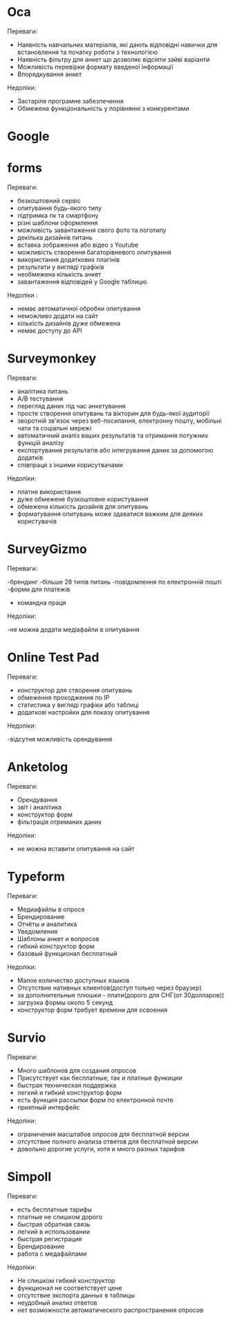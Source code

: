 # Оса

Переваги:

- Наявність навчальних матеріалів, які дають відповідні навички для встановлення та початку роботи з технологією
- Наявність фільтру для анкет що дозволяє відсіяти зайві варіанти
- Можливість перевірки формату введеної інформації
- Впорядкування анкет

Недоліки:

- Застаріле програмне забезпечення
- Обмежена функціональність  у порівнянні з конкурентами

# Google

#

# forms

Переваги:

- безкоштовний сервіс
- опитування будь-якого типу
- підтримка пк та смартфону
- різні шаблони оформлення
- можливість завантаження свого фото та логотипу
- декілька дизайнів питань
- вставка зображення або відео з Youtube
- можливість створення багаторівневого опитування
- використання додаткових плагінів
- результати у вигляді графіків
- необмежена кількість анкет
- завантаження відповідей у Google таблицю

Недоліки :

- немає автоматичної обробки опитування
- неможливо додати на сайт
- кількість дизайнів дуже обмежена
- немає доступу до API

# Surveymonkey

Переваги:

- аналітика питань
- А/B тестування
- перегляд даних під час анкетування
- просте створення опитувань та вікторин для будь-якої аудиторії
- зворотній зв&#39;язок через веб-посилання, електронну пошту, мобільні чати та соціальні мережі
- автоматичний аналіз ваших результатів та отримання потужних функцій аналізу
- експортування результатів або інтегрування даних за допомогою додатків
- співпраця з іншими корисутвачами

Недоліки:

- платне використання
- дуже обмежене бузкоштовне користування
- обмежена кількість дизайнів для опитувань
- форматування опитувань може здаватися важким для деяких користувачів

# SurveyGizmo

Переваги:

-брендинг
-більше 28 типів питань
-повідомлення по електронній пошті
-форми для платежів
- командна праця

Недоліки:

-не можна додати медіафайли в опитування

# Online Test Pad

Переваги:

- конструктор для створення опитувань
- обмеження проходження по IP
- статистика у вигляді графіки або таблиці
- додаткові настройки для показу опитування

Недоліки:

-відсутня можливість орендування

# Anketolog

Переваги:

- Орендування
- звіт і аналітика
- конструктор форм
- фільтрація отриманих даних

Недоліки:

- не можна вставити опитування на сайт

# Typeform

Переваги:

- Медиафайлы в опросе
- Брендирование
- Отчёты и аналитика
- Уведомления
- Шаблоны анкет и вопросов
- гибкий конструктор форм
- базовый функционал бесплатный

Недоліки:

- Малое количество доступных языков
- Отсутствие нативных клиентов(доступ только через браузер)
- за дополнительные плюшки - плати(дорого для СНГ(от 30долларов))
- загрузка формы около 5 секунд
- конструктор форм требует времени для освоения

# Survio

Переваги:

- Много шаблонов для создания опросов
- Присутствует как бесплатные, так и платные функиции
- быстрая техническая поддержка
- легкий и гибкий конструктор форм
- есть функция рассылки форм по електронной почте
- приятный интерфейс

Недоліки:

- ограничения масштабов опросов для бесплатной версии
- отсутствие полного анализа ответов для бесплатной версии
- довольно дорогие услуги, хотя и много разных тарифов

# Simpoll

Переваги:

- есть бесплатные тарифы
- платные не слишком дорого
- быстрая обратная связь
- легкий в использовании
- быстрая регистрация
- Брендирование
- работа с медафайлами

Недоліки:

- Не слишком гибкий конструктор
- функционал не соответствует цене
- отсутствие экспорта данных в таблицы
- неудобный анализ ответов
- нет возможности автоматического распространения опросов
